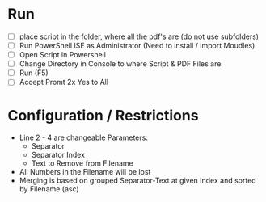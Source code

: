 # Run

- [ ] place script in the folder, where all the pdf's are (do not use subfolders)
- [ ] Run PowerShell ISE as Administrator (Need to install / import Moudles)
- [ ] Open Script in Powershell
- [ ] Change Directory in Console to where Script & PDF Files are
- [ ] Run (F5)
- [ ] Accept Promt 2x Yes to All

# Configuration / Restrictions

- Line 2 - 4 are changeable Parameters:
  - Separator
  - Separator Index
  - Text to Remove from Filename
- All Numbers in the Filename will be lost
- Merging is based on grouped Separator-Text at given Index and sorted by Filename (asc)

